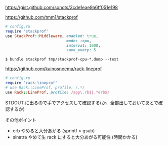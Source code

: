 https://gist.github.com/sonots/3cde1eae9a6ff051e198

https://github.com/tmm1/stackprof

```ruby
# config.ru
require 'stackprof'
use StackProf::Middleware, enabled: true,
                           mode: :cpu,
                           interval: 1000,
                           save_every: 5
```

```
$ bundle stackprof tmp/stackprof-cpu-*.dump --text
```

https://github.com/kainosnoema/rack-lineprof

```ruby
# config.ru
require 'rack-lineprof'
# use Rack::LineProf, profile: /.*/
use Rack::LineProf, profile: /app\.rb$|.*erb$/
```

STDOUT に出るので手でアクセスして確認する(か、全部出しておいてあとで確認するか)

その他ポイント

* erb やめると大分あがる (sprintf > gsub)
* sinatra やめて生 rack にすると大分あがる可能性 (時間かかる)
